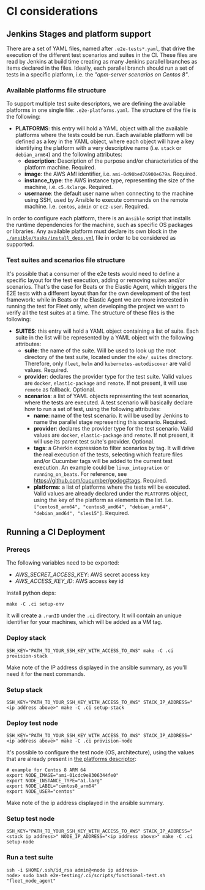# CI considerations

## Jenkins Stages and platform support
There are a set of YAML files, named after `.e2e-tests*.yaml`, that drive the execution of the different test scenarios and suites in the CI. These files are read by Jenkins at build time creating as many Jenkins parallel branches as items declared in the files. Ideally, each parallel branch should run a set of tests in a specific platform, i.e. the _"apm-server scenarios on Centos 8"_.

### Available platforms file structure
To support multiple test suite descriptors, we are defining the available platforms in one single file: `.e2e-platforms.yaml`. The structure of the file is the following:

- **PLATFORMS**: this entry will hold a YAML object with all the available platforms where the tests could be run. Each available platform will be defined as a key in the YAML object, where each object will have a key identifying the platform with a very descriptive name (i.e. `stack` or `debian_arm64`) and the following attributes:
  - **description**: Description of the purpose and/or characteristics of the platform machine. Required.
  - **image**: the AWS AMI identifier, i.e. `ami-0d90bed76900e679a`. Required.
  - **instance_type**: the AWS instance type, representing the size of the machine, i.e. `c5.4xlarge`. Required.
  - **username**: the default user name when connecting to the machine using SSH, used by Ansible to execute commands on the remote machine. I.e. `centos`, `admin` or `ec2-user`. Required.

In order to configure each platform, there is an `Ansible` script that installs the runtime dependencies for the machine, such as specific OS packages or libraries. Any available platform must declare its own block in the [`./ansible/tasks/install_deps.yml`](./ansible/tasks/install_deps.yml) file in order to be considered as supported.

### Test suites and scenarios file structure
It's possible that a consumer of the e2e tests would need to define a specific layout for the test execution, adding or removing suites and/or scenarios. That's the case for Beats or the Elastic Agent, which triggers the E2E tests with a different layout than for the own development of the test framework: while in Beats or the Elastic Agent we are more interested in running the test for Fleet only, when developing the project we want to verify all the test suites at a time. The structure of these files is the following:

- **SUITES**: this entry will hold a YAML object containing a list of suite. Each suite in the list will be represented by a YAML object with the following attributes:
  - **suite**: the name of the suite. Will be used to look up the root directory of the test suite, located under the `e2e/_suites` directory. Therefore, only `fleet`, `helm` and `kubernetes-autodiscover` are valid values. Required.
  - **provider**: declares the provider type for the test suite. Valid values are `docker`, `elastic-package` and `remote`. If not present, it will use `remote` as fallback. Optional.
  - **scenarios**: a list of YAML objects representing the test scenarios, where the tests are executed. A test scenario will basically declare how to run a set of test, using the following attributes:
    - **name**: name of the test scenario. It will be used by Jenkins to name the parallel stage representing this scenario. Required.
    - **provider**: declares the provider type for the test scenario. Valid values are `docker`, `elastic-package` and `remote`. If not present, it will use its parent test suite's provider. Optional.
    - **tags**: a Gherkin expression to filter scenarios by tag. It will drive the real execution of the tests, selecting which feature files and/or Cucumber tags will be added to the current test execution. An example could be `linux_integration` or `running_on_beats`. For reference, see https://github.com/cucumber/godog#tags. Required.
    - **platforms**: a list of platforms where the tests will be executed. Valid values are already declared under the `PLATFORMS` object, using the key of the platform as elements in the list. I.e. `["centos8_arm64", "centos8_amd64", "debian_arm64", "debian_amd64", "sles15"]`. Required.

## Running a CI Deployment

### Prereqs

The following variables need to be exported:

- *AWS_SECRET_ACCESS_KEY*: AWS secret access key
- *AWS_ACCESS_KEY_ID*: AWS access key id

Install python deps:

```shell
make -C .ci setup-env
```

It will create a `.runID` under the `.ci` directory. It will contain an unique identifier for your machines, which will be added as a VM tag.

### Deploy stack

```shell
SSH_KEY="PATH_TO_YOUR_SSH_KEY_WITH_ACCESS_TO_AWS" make -C .ci provision-stack
```

Make note of the IP address displayed in the ansible summary, as you'll need it for the next commands.

### Setup stack

```shell
SSH_KEY="PATH_TO_YOUR_SSH_KEY_WITH_ACCESS_TO_AWS" STACK_IP_ADDRESS="<ip address above>" make -C .ci setup-stack
```

### Deploy test node

```shell
SSH_KEY="PATH_TO_YOUR_SSH_KEY_WITH_ACCESS_TO_AWS" STACK_IP_ADDRESS="<ip address above>" make -C .ci provision-node
```

It's possible to configure the test node (OS, architecture), using the values that are already present in [the platforms descriptor](.e2e-platforms.yaml):

```shell
# example for Centos 8 ARM 64
export NODE_IMAGE="ami-01cdc9e8306344fe0"
export NODE_INSTANCE_TYPE="a1.larg"
export NODE_LABEL="centos8_arm64"
export NODE_USER="centos"
```

Make note of the ip address displayed in the ansible summary.

### Setup test node

```shell
SSH_KEY="PATH_TO_YOUR_SSH_KEY_WITH_ACCESS_TO_AWS" STACK_IP_ADDRESS="<stack ip address>" NODE_IP_ADDRESS="<ip address above>" make -C .ci setup-node
```

### Run a test suite

```shell
ssh -i $HOME/.ssh/id_rsa admin@<node ip address>
node> sudo bash e2e-testing/.ci/scripts/functional-test.sh "fleet_mode_agent"
```
